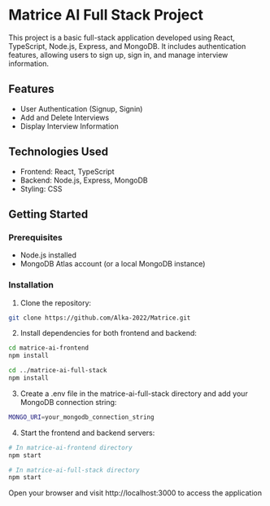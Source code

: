 # Matrice AI Full Stack Project

This project is a basic full-stack application developed using React, TypeScript, Node.js, Express, and MongoDB. It includes authentication features, allowing users to sign up, sign in, and manage interview information.

## Features

- User Authentication (Signup, Signin)
- Add and Delete Interviews
- Display Interview Information

## Technologies Used

- Frontend: React, TypeScript
- Backend: Node.js, Express, MongoDB
- Styling: CSS

## Getting Started

### Prerequisites

- Node.js installed
- MongoDB Atlas account (or a local MongoDB instance)

### Installation

1. Clone the repository:

```bash
git clone https://github.com/Alka-2022/Matrice.git
```

2. Install dependencies for both frontend and backend:
```bash
cd matrice-ai-frontend
npm install

cd ../matrice-ai-full-stack
npm install
```

3. Create a .env file in the matrice-ai-full-stack directory and add your MongoDB connection string:
```bash
MONGO_URI=your_mongodb_connection_string
```

4. Start the frontend and backend servers:
```bash
# In matrice-ai-frontend directory
npm start

# In matrice-ai-full-stack directory
npm start
```

Open your browser and visit http://localhost:3000 to access the application


